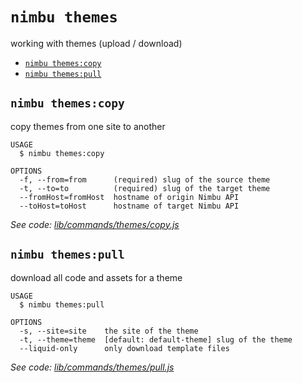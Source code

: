 `nimbu themes`
==============

working with themes (upload / download)

* [`nimbu themes:copy`](#nimbu-themescopy)
* [`nimbu themes:pull`](#nimbu-themespull)

## `nimbu themes:copy`

copy themes from one site to another

```
USAGE
  $ nimbu themes:copy

OPTIONS
  -f, --from=from      (required) slug of the source theme
  -t, --to=to          (required) slug of the target theme
  --fromHost=fromHost  hostname of origin Nimbu API
  --toHost=toHost      hostname of target Nimbu API
```

_See code: [lib/commands/themes/copy.js](https://github.com/zenjoy/nimbu-toolbelt/blob/v5.0.0-alpha.0/lib/commands/themes/copy.js)_

## `nimbu themes:pull`

download all code and assets for a theme

```
USAGE
  $ nimbu themes:pull

OPTIONS
  -s, --site=site    the site of the theme
  -t, --theme=theme  [default: default-theme] slug of the theme
  --liquid-only      only download template files
```

_See code: [lib/commands/themes/pull.js](https://github.com/zenjoy/nimbu-toolbelt/blob/v5.0.0-alpha.0/lib/commands/themes/pull.js)_
